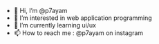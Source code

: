 - 👋 Hi, I’m @p7ayam
- 👀 I’m interested in web application programming
- 🌱 I’m currently learning ui/ux
- 📫 How to reach me : @p7ayam on instagram

<!---
p7ayam/p7ayam is a ✨ special ✨ repository because its `README.md` (this file) appears on your GitHub profile.
You can click the Preview link to take a look at your changes.
--->
